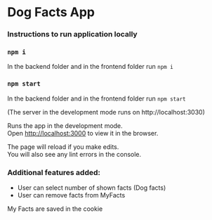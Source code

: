 # Dog Facts App

### Instructions to run application locally

### `npm i`

In the backend folder and in the frontend folder run `npm i`

### `npm start`

In the backend folder and in the frontend folder run `npm start`

(The server in the development mode runs on http://localhost:3030)

Runs the app in the development mode.\
Open [http://localhost:3000](http://localhost:3000) to view it in the browser.

The page will reload if you make edits.\
You will also see any lint errors in the console.

### Additional features added:

* User can select number of shown facts (Dog facts)
* User can remove facts from MyFacts

My Facts are saved in the cookie
